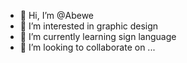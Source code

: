 - 👋 Hi, I’m @Abewe
- 👀 I’m interested in graphic design
- 🌱 I’m currently learning sign language 
- 💞️ I’m looking to collaborate on ...
